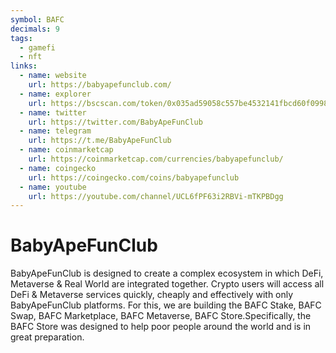 ```yaml
---
symbol: BAFC
decimals: 9
tags:
  - gamefi
  - nft
links:
  - name: website
    url: https://babyapefunclub.com/
  - name: explorer
    url: https://bscscan.com/token/0x035ad59058c557be4532141fbcd60f0998fce413
  - name: twitter
    url: https://twitter.com/BabyApeFunClub
  - name: telegram
    url: https://t.me/BabyApeFunClub
  - name: coinmarketcap
    url: https://coinmarketcap.com/currencies/babyapefunclub/
  - name: coingecko
    url: https://coingecko.com/coins/babyapefunclub
  - name: youtube
    url: https://youtube.com/channel/UCL6fPF63i2RBVi-mTKPBDgg
---
```


# BabyApeFunClub

BabyApeFunClub is designed to create a complex ecosystem in which DeFi, Metaverse & Real World are integrated together. Crypto users will access all DeFi & Metaverse services quickly, cheaply and effectively with only BabyApeFunClub platforms. For this, we are building the BAFC Stake, BAFC Swap, BAFC Marketplace, BAFC Metaverse, BAFC Store.Specifically, the BAFC Store was designed to help poor people around the world and is in great preparation.
